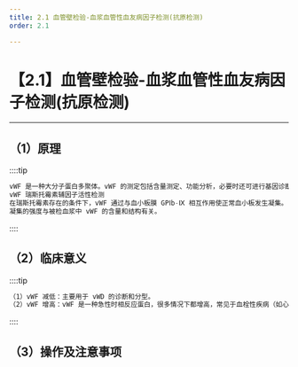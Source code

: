 ```yaml
---
title: 2.1 血管壁检验-血浆血管性血友病因子检测(抗原检测)
order: 2.1

---
```


# 【2.1】血管壁检验-血浆血管性血友病因子检测(抗原检测)

<kaodian :text="'血液学检验记忆卡'" />

<!-- ###### 第二十九章 检验基本方法

> 临床血液学检验 -->

<beitiX/>

---

## （1）原理

<son :text="'血液学检验记忆卡'" text1="（1）原理" :textOption="[['掌握','基础知识','相关专业知识'],['熟练掌握','基础知识','相关专业知识'],['掌握','基础知识','相关专业知识']]" />

::::tip

```js
vWF 是一种大分子蛋白多聚体。vWF 的测定包括含量测定、功能分析，必要时还可进行基因诊断。
vWF 瑞斯托霉素辅因子活性检测
在瑞斯托霉素存在的条件下，vWF 通过与血小板膜 GPⅠb-Ⅸ 相互作用使正常血小板发生凝集。
凝集的强度与被检血浆中 vWF 的含量和结构有关。
```

::::

## （2）临床意义

<son :text="'血液学检验记忆卡'" text1="（2）临床意义" :textOption="[['了解','相关专业知识','专业知识'],['熟练掌握','专业知识','专业实践能力'],['掌握','相关专业知识','专业知识']]" />

::::tip

```js
（1）vWF 减低：主要用于 vWD 的诊断和分型。
（2）vWF 增高：vWF 是一种急性时相反应蛋白，很多情况下都增高，常见于血栓性疾病（如心肌梗死等）、肾小球疾病、糖尿病（DM）、妊娠期高血压疾病及大手术后。
```

::::

## （3）操作及注意事项

<son :text="'血液学检验记忆卡'" text1="（3）操作及注意事项" :textOption="[['掌握','专业知识','专业实践能力'],['熟练掌握','专业知识','专业实践能力'],['熟练掌握','专业知识','专业实践能力']]" />
